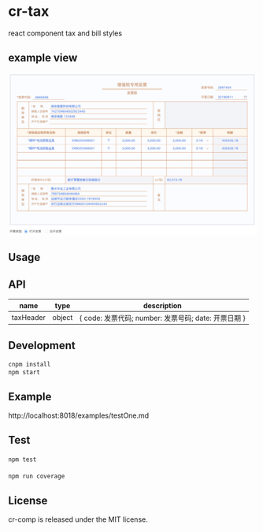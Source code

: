 # cr-tax

react component tax and bill styles

## example view
<img src="./github/example1.jpg" alt="example" />

## Usage

## API
name | type | description
-----| -----| ------------
taxHeader | object | { code: 发票代码; number: 发票号码; date: 开票日期 }

## Development

```
cnpm install
npm start
```

## Example

http://localhost:8018/examples/testOne.md

## Test
  ```js
  npm test
  
  npm run coverage
  ```



## License

cr-comp is released under the MIT license.
